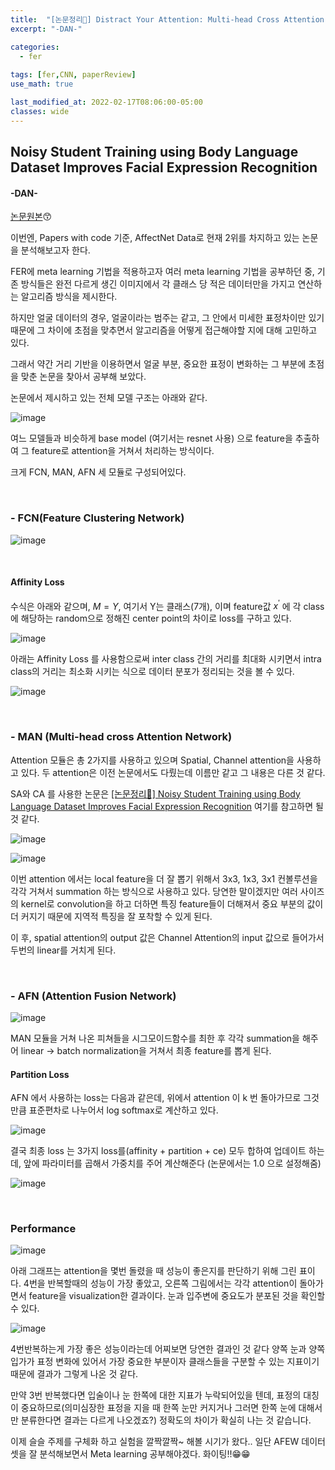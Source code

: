 ```yaml
---
title:  "[논문정리📃] Distract Your Attention: Multi-head Cross Attention Network for Facial Expression Recognition"
excerpt: "-DAN-"

categories:
  - fer
  
tags: [fer,CNN, paperReview]
use_math: true

last_modified_at: 2022-02-17T08:06:00-05:00
classes: wide
---
```


## Noisy Student Training using Body Language Dataset Improves Facial Expression Recognition
#### -DAN-

[논문원본](https://arxiv.org/pdf/2109.07270.pdf)😙 

이번엔, Papers with code 기준, AffectNet Data로 현재 2위를 차지하고 있는 논문을 분석해보고자 한다.

FER에 meta learning 기법을 적용하고자 여러 meta learning 기법을 공부하던 중, 기존 방식들은 완전 다르게 생긴 이미지에서 각 클래스 당 적은 데이터만을 가지고 연산하는 알고리즘 방식을 제시한다.

하지만 얼굴 데이터의 경우, 얼굴이라는 범주는 같고, 그 안에서 미세한 표정차이만 있기 때문에 그 차이에 초점을 맞추면서 알고리즘을 어떻게 접근해야할 지에 대해 고민하고 있다.

그래서 약간 거리 기반을 이용하면서 얼굴 부분, 중요한 표정이 변화하는 그 부분에 초점을 맞춘 논문을 찾아서 공부해 보았다.


논문에서 제시하고 있는 전체 모델 구조는 아래와 같다.

![image](https://user-images.githubusercontent.com/53431568/154460463-ed3f5940-c778-4fd4-84c2-eeaaa0cabab3.png)

여느 모델들과 비슷하게 base model (여기서는 resnet 사용) 으로 feature을 추출하여 그 feature로 attention을 거쳐서 처리하는 방식이다.

크게 FCN, MAN, AFN 세 모듈로 구성되어있다.

<br>

### - FCN(Feature Clustering Network)

![image](https://user-images.githubusercontent.com/53431568/154460989-53e5e913-5acf-4a51-ae61-659cbe001c0a.png)


<br>

#### Affinity Loss

수식은 아래와 같으며, $M = Y$, 여기서 Y는 클래스(7개), 이며 feature값 $x^{'}$ 에 각 class에 해당하는 random으로 정해진 center point의 차이로 loss를 구하고 있다.

![image](https://user-images.githubusercontent.com/53431568/154461199-8564a5c2-1e23-4dd0-bfb1-b979897bb296.png)


아래는 Affinity Loss 를 사용함으로써 inter class 간의 거리를 최대화 시키면서 intra class의 거리는 최소화 시키는 식으로 데이터 분포가 정리되는 것을 볼 수 있다.

![image](https://user-images.githubusercontent.com/53431568/154461235-33a152c4-cebb-462a-9c9b-86078a4915f0.png)

<br>

### - MAN (Multi-head cross Attention Network)

Attention 모듈은 총 2가지를 사용하고 있으며 Spatial, Channel attention을 사용하고 있다. 두 attention은 이전 논문에서도 다뤘는데 이름만 같고 그 내용은 다른 것 같다.

SA와 CA 를 사용한 논문은 [[논문정리📃] Noisy Student Training using Body Language Dataset Improves Facial Expression Recognition](https://chaelin0722.github.io/fer/noisystudent/)
여기를 참고하면 될 것 같다.


![image](https://user-images.githubusercontent.com/53431568/154462978-ddc7406a-bc65-4f8f-9a29-76405f1ef5b8.png)




![image](https://user-images.githubusercontent.com/53431568/154463215-a96d41cb-cb80-4dd4-839e-3f9b3198dfa3.png)


이번 attention 에서는 local feature을 더 잘 뽑기 위해서 3x3, 1x3, 3x1 컨볼루션을 각각 거쳐서 summation 하는 방식으로 사용하고 있다. 당연한 말이겠지만 여러 사이즈의 kernel로 convolution을 하고 더하면
특징 feature들이 더해져서 중요 부분의 값이 더 커지기 때문에 지역적 특징을 잘 포착할 수 있게 된다.

이 후, spatial attention의 output 값은 Channel Attention의  input 값으로 들어가서 두번의 linear를 거치게 된다.



<br>

### - AFN (Attention Fusion Network)

![image](https://user-images.githubusercontent.com/53431568/154471553-268c347d-2d2a-49b1-9624-ed862a23abda.png)

MAN 모듈을 거쳐 나온 피쳐들을 시그모이드함수를 최한 후 각각 summation을 해주어  linear -> batch normalization을 거쳐서 최종 feature를 뽑게 된다.


#### Partition Loss

AFN 에서 사용하는 loss는 다음과 같은데, 위에서  attention 이 k 번 돌아가므로 그것 만큼 표준편차로 나누어서 log softmax로 계산하고 있다.

![image](https://user-images.githubusercontent.com/53431568/154471570-6916a3e9-a6e7-4d91-824d-67762a7d9860.png)


결국 최종 loss 는 3가지 loss를(affinity + partition + ce) 모두 합하여 업데이트 하는데, 앞에 파라미터를 곱해서 가중치를 주어 계산해준다 (논문에서는 1.0 으로 설정해줌)

![image](https://user-images.githubusercontent.com/53431568/154471796-2174e83d-e97f-43ef-8475-f5911182d514.png)

<br>

### Performance

![image](https://user-images.githubusercontent.com/53431568/154471915-b0ec4b78-4547-482e-be05-121f956f1a67.png)


아래 그래프는 attention을 몇번 돌렸을 때 성능이 좋은지를 판단하기 위해 그린 표이다. 4번을 반복할때의 성능이 가장 좋았고, 오른쪽 그림에서는 각각 attention이 돌아가면서 feature을 visualization한 결과이다.
눈과 입주변에 중요도가 분포된 것을 확인할 수 있다.

![image](https://user-images.githubusercontent.com/53431568/154471951-5315476d-124b-44cc-a3ad-dc913e63fa49.png)

4번반복하는게 가장 좋은 성능이라는데 어찌보면 당연한 결과인 것 같다 양쪽 눈과 양쪽 입가가 표정 변화에 있어서 가장 중요한 부분이자 클래스들을 구분할 수 있는 지표이기 때문에 결과가 그렇게 나온 것 같다.

만약 3번 반복했다면 입술이나 눈 한쪽에 대한 지표가 누락되어있을 텐데, 표정의 대칭이 중요하므로(의미심장한 표정을 지을 때 한쪽 눈만 커지거나 그러면 한쪽 눈에 대해서만 분류한다면 결과는 다르게 나오겠죠?)
정확도의 차이가 확실히 나는 것 같습니다.




이제 슬슬 주제를 구체화 하고 실험을 깔짝깔짝~ 해볼 시기가 왔다.. 일단 AFEW 데이터 셋을 잘 분석해보면서 Meta learning 공부해야겠다. 화이팅!!😁😁



